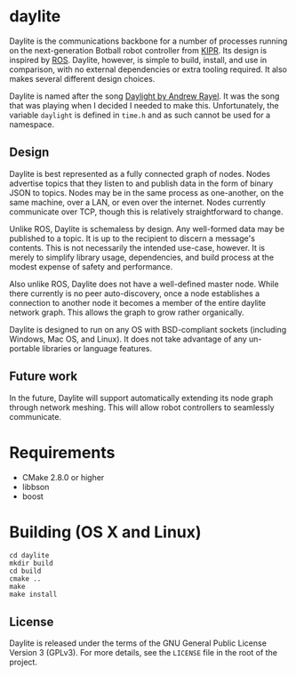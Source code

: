 # daylite

Daylite is the communications backbone for a number of processes running on the
next-generation Botball robot controller from [KIPR](http://kipr.org/). Its design is inspired by
[ROS](http://www.ros.org/). Daylite, however, is simple to build, install, and use in comparison, with
no external dependencies or extra tooling required. It also makes several different design choices.

Daylite is named after the song [Daylight by Andrew Rayel](https://www.youtube.com/watch?v=DV7YAkIaD44).
It was the song that was playing when I decided I needed to make this. Unfortunately, the variable
`daylight` is defined in `time.h` and as such cannot be used for a namespace.

## Design

Daylite is best represented as a fully connected graph of nodes. Nodes advertise
topics that they listen to and publish data in the form of binary JSON to topics.
Nodes may be in the same process as one-another, on the same machine, over a LAN,
or even over the internet. Nodes currently communicate over TCP, though this is relatively
straightforward to change.

Unlike ROS, Daylite is schemaless by design. Any well-formed data may be published
to a topic. It is up to the recipient to discern a message's contents. This is not
necessarily the intended use-case, however. It is merely to simplify library usage,
dependencies, and build process at the modest expense of safety and performance.

Also unlike ROS, Daylite does not have a well-defined master node. While there currently
is no peer auto-discovery, once a node establishes a connection to another node it becomes
a member of the entire daylite network graph. This allows the graph to grow rather organically.

Daylite is designed to run on any OS with BSD-compliant sockets (including Windows, Mac OS, and Linux).
It does not take advantage of any un-portable libraries or language features.

## Future work

In the future, Daylite will support automatically extending its node graph through network meshing.
This will allow robot controllers to seamlessly communicate.


Requirements
============

* CMake 2.8.0 or higher
* libbson
* boost

Building (OS X and Linux)
=========================

    cd daylite
    mkdir build
    cd build
    cmake ..
    make
    make install

## License

Daylite is released under the terms of the GNU General Public License Version 3 (GPLv3). For more details, see the
`LICENSE` file in the root of the project.
